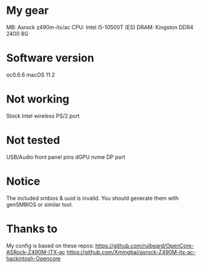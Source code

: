 # My gear

MB: Asrock z490m-itx/ac
CPU: Intel i5-10500T (ES)
DRAM: Kingston DDR4 2400 8G

# Software version
oc0.6.6
macOS 11.2

# Not working
Stock Intel wireless
PS/2 port

# Not tested
USB/Audio front panel pins
dGPU
nvme
DP port

# Notice
The included smbios & uuid is invalid. You should generate them with genSMBIOS or similar tool.

# Thanks to
My config is based on these repos:
https://github.com/ruibeard/OpenCore-ASRock-Z490M-ITX-ac
https://github.com/Xmingbai/asrock-Z490M-itx-ac-hackintosh-Opencore
